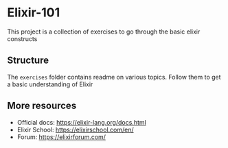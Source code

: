 # Elixir-101
This project is a collection of exercises to go through the basic elixir constructs

## Structure
The `exercises` folder contains readme on various topics. Follow them to get a basic understanding of Elixir

## More resources
  * Official docs: https://elixir-lang.org/docs.html
  * Elixir School: https://elixirschool.com/en/
  * Forum: https://elixirforum.com/
